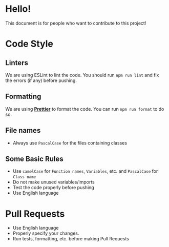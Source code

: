 # Hello!
This document is for people who want to contribute to this project!

# Code Style
## Linters
We are using ESLint to lint the code. You should run `npm run lint` and fix the errors (if any) before pushing.

## Formatting
We are using **[Prettier](https://prettier.io)** to format the code. You can run `npm run format` to do so.

## File names
- Always use `PascalCase` for the files containing classes

## Some Basic Rules
- Use `camelCase` for `Function names`, `Variables`, etc. and `PascalCase` for `Class name`
- Do not make unused variables/imports
- Test the code properly before pushing
- Use English language

# Pull Requests
- Use English language
- Properly specify your changes.
- Run tests, formatting, etc. before making Pull Requests
